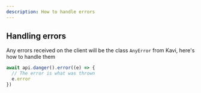 ```yaml
---
description: How to handle errors
---
```


## Handling errors
Any errors received on the client will be the class `AnyError` from Kavi, here's how to handle them

```ts file=client
await api.danger().error((e) => {
  // The error is what was thrown
  e.error 
})
```